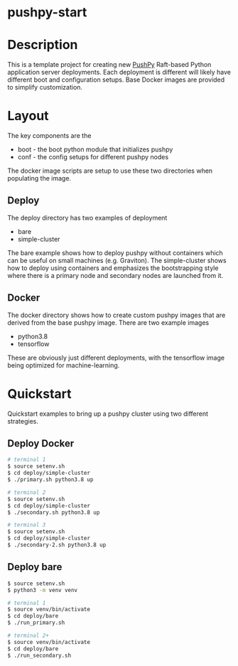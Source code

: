 # pushpy-start

# Description

This is a template project for creating new [PushPy](https://github.com/briangu/pushpy) Raft-based Python application server deployments.  Each deployment is different will likely have different boot and configuration setups.  Base Docker images are provided to simplify customization.

# Layout

The key components are the 

* boot - the boot python module that initializes pushpy
* conf - the config setups for different pushpy nodes

The docker image scripts are setup to use these two directories when populating the image.

## Deploy

The deploy directory has two examples of deployment

* bare
* simple-cluster

The bare example shows how to deploy pushpy without containers which can be useful on small machines (e.g. Graviton).
The simple-cluster shows how to deploy using containers and emphasizes the bootstrapping style where there is a primary node and secondary nodes are launched from it.

## Docker

The docker directory shows how to create custom pushpy images that are derived from the base pushpy image.  There are two example images

* python3.8
* tensorflow

These are obviously just different deployments, with the tensorflow image being optimized for machine-learning.

# Quickstart

Quickstart examples to bring up a pushpy cluster using two different strategies.

## Deploy Docker

```bash
# terminal 1
$ source setenv.sh
$ cd deploy/simple-cluster
$ ./primary.sh python3.8 up 

# terminal 2
$ source setenv.sh
$ cd deploy/simple-cluster
$ ./secondary.sh python3.8 up

# terminal 3
$ source setenv.sh
$ cd deploy/simple-cluster
$ ./secondary-2.sh python3.8 up
```

## Deploy bare

```bash
$ source setenv.sh
$ python3 -m venv venv

# terminal 1
$ source venv/bin/activate
$ cd deploy/bare
$ ./run_primary.sh

# terminal 2+
$ source venv/bin/activate
$ cd deploy/bare
$ ./run_secondary.sh

```